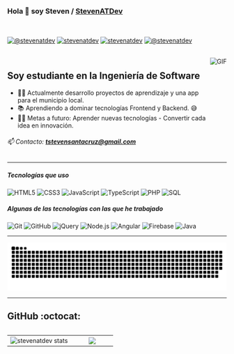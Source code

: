 ### Hola 👋 soy Steven / [StevenATDev](https://github.com/stevenatdev/stevenatdev)
<br>

<p align="left">
<a href="https://www.instagram.com/steven_re4lg/" target="_blank"><img align="center" src="https://img.shields.io/badge/Instagram-E4405F?style=for-the-badge&logo=instagram&logoColor=white" alt="@stevenatdev" /></a>
<a href="https://www.linkedin.com/in/steven-torres-70204b314/" target="_blank"><img align="center" src="https://img.shields.io/badge/LinkedIn-0077B5?style=for-the-badge&logo=linkedin&logoColor=white" alt="stevenatdev"/></a>
<a href="https://www.facebook.com/steven.santacruz.100" target="_blank"><img align="center" src="https://img.shields.io/badge/Facebook-1877F2?style=for-the-badge&logo=facebook&logoColor=white" alt="stevenatdev"  /></a>
<a href = "mailto:tstevensantacruz@gmail.com" target="_blank"><img align="center" src="https://img.shields.io/badge/Gmail-D14836?style=for-the-badge&logo=gmail&logoColor=white" alt="@stevenatdev"  /></a>
  </p>
<br>

<img align="right" alt="GIF" height="160px" src="https://media.giphy.com/media/Ah3zHH7hvsSB2/giphy.gif" />

## Soy estudiante en la Ingeniería de Software

- 👨‍💻 Actualmente desarrollo proyectos de aprendizaje y una app para el municipio local.
- 📚 Aprendiendo a dominar tecnologías Frontend y Backend. 😅
- 💪🏼 Metas a futuro: Aprender nuevas tecnologías - Convertir cada idea en innovación.

###### 📫 Contacto: **tstevensantacruz@gmail.com**

---

##### Tecnologías que uso

![HTML5](https://img.shields.io/badge/-HTML5-000000?style=flat&logo=html5)
![CSS3](https://img.shields.io/badge/-CSS-000000?style=flat&logo=css3)
![JavaScript](https://img.shields.io/badge/-JavaScript-000000?style=flat&logo=javascript)
![TypeScript](https://img.shields.io/badge/-TypeScript-000000?style=flat&logo=typescript)
![PHP](https://img.shields.io/badge/-PHP-000000?style=flat&logo=php)
![SQL](https://img.shields.io/badge/-SQL-000000?style=flat&logo=postgresql)

##### Algunas de las tecnologías con las que he trabajado

![Git](https://img.shields.io/badge/-Git-222222?style=flat&logo=git&logoColor=F05032)
![GitHub](https://img.shields.io/badge/-GitHub-222222?style=flat&logo=github&logoColor=181717)
![jQuery](https://img.shields.io/badge/-jQuery-222222?style=flat&logo=jQuery&logoColor=0769AD)
![Node.js](https://img.shields.io/badge/-Node.js-222222?style=flat&logo=node.js&logoColor=339933)
![Angular](https://img.shields.io/badge/-Angular-222222?style=flat&logo=angular&logoColor=DD0031)
![Firebase](https://img.shields.io/badge/Firebase-222222?style=flat-square&logo=firebase)
![Java](https://img.shields.io/badge/-Java-000000?style=flat&logo=java)
<br/>

---

<p align="center">
  <img  src="https://raw.githubusercontent.com/Elanza-48/Elanza-48/main/resources/img/github-contribution-grid-snake.svg"
    alt="example" />
</p>

---

<h2>GitHub :octocat:</h2>
<!--- stats & Trophy (start) -->
<p align="center">
  <!--- stats (start) -->
<table align="left">
<tr border="none">
<td width="60%" align="center">

<!--  <img  align="center"  src="https://github-readme-stats.vercel.app/api?username=unsimpledev&theme=dark&show_icons=true&count_private=true" />
  <br></br> -->
  <img alt="stevenatdev stats" src="https://github-readme-stats.vercel.app/api?username=stevenatdev&show_icons=true&theme=radical" />
</td>

<td width="40%" align="center">

  <img  align="center"  src="https://github-readme-stats.vercel.app/api/top-langs/?username=stevenatdev&layout=compact&theme=radical"/>

  </td>
</tr>
</table>
